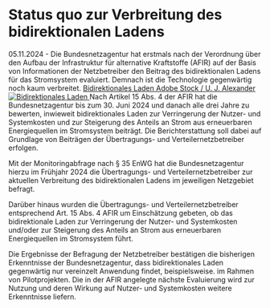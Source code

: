 





# Status quo zur Verbreitung des bidirektionalen Ladens 


05.11.2024 - Die Bundesnetzagentur hat erstmals nach der Verordnung über den Aufbau der Infrastruktur für alternative Kraftstoffe (AFIR) auf der Basis von Informationen der Netzbetreiber den Beitrag des bidirektionalen Ladens für das Stromsystem evaluiert. Demnach ist die Technologie gegenwärtig noch kaum verbreitet.
[ Bidirektionales Laden Adobe Stock / U. J. Alexander ![Bidirektionales Laden](https://www.smard.de/resource/blob/215238/d340786f5c5e73d0b40c37519d7df0e5/adobestock-490661387-data.jpg) ](https://www.smard.de/resource/blob/215238/d340786f5c5e73d0b40c37519d7df0e5/adobestock-490661387-data.jpg)
Nach Artikel 15 Abs. 4 der AFIR hat die Bundesnetzagentur bis zum 30. Juni 2024 und danach alle drei Jahre zu bewerten, inwieweit bidirektionales Laden zur Verringerung der Nutzer- und Systemkosten und zur Steigerung des Anteils an Strom aus erneuerbaren Energiequellen im Stromsystem beiträgt. Die Berichterstattung soll dabei auf Grundlage von Beiträgen der Übertragungs- und Verteilernetzbetreiber erfolgen.  
  
Mit der Monitoringabfrage nach § 35 EnWG hat die Bundesnetzagentur hierzu im Frühjahr 2024 die Übertragungs- und Verteilernetzbetreiber zur aktuellen Verbreitung des bidirektionalen Ladens im jeweiligen Netzgebiet befragt.



  
Darüber hinaus wurden die Übertragungs- und Verteilernetzbetreiber entsprechend Art. 15 Abs. 4 AFIR um Einschätzung gebeten, ob das bidirektionale Laden zur Verringerung der Nutzer- und Systemkosten und/oder zur Steigerung des Anteils an Strom aus erneuerbaren Energiequellen im Stromsystem führt.



  
Die Ergebnisse der Befragung der Netzbetreiber bestätigen die bisherigen Erkenntnisse der Bundesnetzagentur, dass bidirektionales Laden gegenwärtig nur vereinzelt Anwendung findet, beispielsweise. im Rahmen von Pilotprojekten. Die in der AFIR angelegte nächste Evaluierung wird zur Nutzung und deren Wirkung auf Nutzer- und Systemkosten weitere Erkenntnisse liefern.








